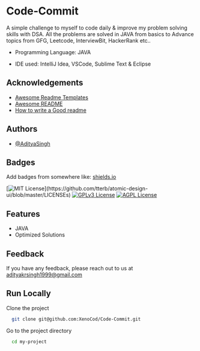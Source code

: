 # Code-Commit

A simple challenge to myself to code daily &amp; improve my problem solving skills with DSA. All the problems are solved in JAVA from basics to Advance topics from GFG, Leetcode, InterviewBit, HackerRank etc..

- Programming Language: JAVA

- IDE used: IntelliJ Idea, VSCode, Sublime Text & Eclipse
## Acknowledgements

- [Awesome Readme Templates](https://awesomeopensource.com/project/elangosundar/awesome-README-templates)
- [Awesome README](https://github.com/matiassingers/awesome-readme)
- [How to write a Good readme](https://bulldogjob.com/news/449-how-to-write-a-good-readme-for-your-github-project)

## Authors

- [@AdityaSingh](https://www.github.com/XenoCod)

## Badges

Add badges from somewhere like: [shields.io](https://shields.io/)

[![MIT License](https://img.shields.io/apm/l/atomic-design-ui.svg?)](https://github.com/tterb/atomic-design-ui/blob/master/LICENSEs)
[![GPLv3 License](https://img.shields.io/badge/License-GPL%20v3-yellow.svg)](https://opensource.org/licenses/)
[![AGPL License](https://img.shields.io/badge/license-AGPL-blue.svg)](http://www.gnu.org/licenses/agpl-3.0)

## Features

- JAVA
- Optimized Solutions

## Feedback

If you have any feedback, please reach out to us at adityakrsingh1999@gmail.com

## Run Locally

Clone the project

```bash
  git clone git@github.com:XenoCod/Code-Commit.git
```

Go to the project directory

```bash
  cd my-project
```
